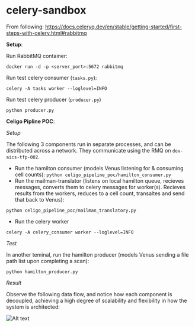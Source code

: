 # celery-sandbox

From following: https://docs.celeryq.dev/en/stable/getting-started/first-steps-with-celery.html#rabbitmq

**Setup**:

Run RabbitMQ container:
```
docker run -d -p <server_port>:5672 rabbitmq
```

Run test celery consumer (`tasks.py`):
```
celery -A tasks worker --loglevel=INFO
```

Run test celery producer (`producer.py`)
```
python producer.py
```

**Celigo Pipline POC**:

*Setup*

The following 3 components run in separate processes, and can be distributed across a network.  They communicate using the RMQ on `dev-aics-tfp-002`.

* Run the hamilton consumer (models Venus listening for & consuming cell counts):
```python celigo_pipeline_poc/hamilton_consumer.py ```
* Run the mailman-translator (listens on local hamilton queue, recieves messages, converts them to celery messages for worker(s).  Recieves results from the workers, reduces to a cell count, transaltes and send that back to Venus):
```
python celigo_pipeline_poc/mailman_translatory.py 
```
* Run the celery worker
```
celery -A celery_consumer worker --loglevel=INFO
```

*Test*

In another teminal, run the hamilton producer (models Venus sending a file path list upon completing a scan):
```
python hamilton_producer.py
```

*Result*

Observe the following data flow, and notice how each component is decoupled, achieving a high degree of scalability and flexibility in how the system is architected:

![Alt text](image.png)

